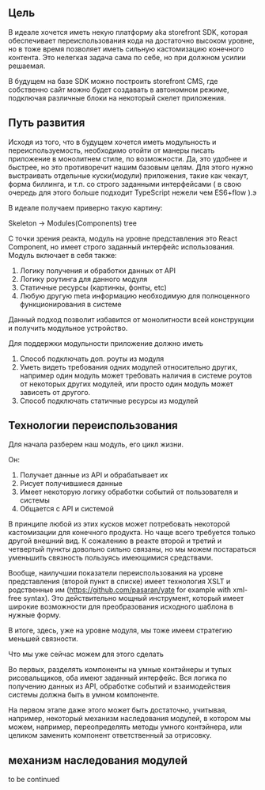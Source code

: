 ## Цель

В идеале хочется иметь некую платформу aka storefront SDK,
которая обеспечивает переиспользования кода на достаточно высоком уровне,
но в тоже время позволяет иметь сильную кастомизацию конечного контента. Это нелегкая задача сама по себе,
но при должном усилии решаемая.

В будущем на базе SDK можно построить storefront CMS, где собственно сайт можно будет создавать в автономном режиме,
подключая различные блоки на некоторый скелет приложения.

## Путь развития

Исходя из того, что в будущем хочется иметь модульность и переиспользуемость,
необходимо отойти от манеры писать приложение в монолитнем стиле, по возможности. Да, это удобнее и быстрее,
но это противоречит нашим базовым целям.
Для этого нужно выстраивать отдельные куски(модули) приложения, такие как чекаут, форма биллинга, и т.п.
cо строго заданными интерфейсами ( в свою очередь для этого больше подходит TypeScript нежели чем ES6+flow ).э

В идеале получаем приверно такую картину:

Skeleton -> Modules(Components) tree

С точки зрения реакта, модуль на уровне представления это React Component, но имеет строго заданный интерфейс использования.
Модуль включает в себя также:

1) Логику получения и обработки данных от API
2) Логику роутинга для данного модуля
3) Статичные ресурсы (картинкы, фонты, etc)
4) Любую другую meta информацию необходимую для полноценного функционирования в системе

Данный подход позволит избавится от монолитности всей конструкции и получить модульное устройство.

Для поддержки модульности приложение должно иметь

1) Способ подключать доп. роуты из модуля
2) Уметь видеть требования одних модулей относительно других, например один модуль может требовать наличия в системе 
   роутов от некоторых других модулей, или просто один модуль может зависеть от другого.
3) Способ подключать статичные ресурсы из модулей


## Технологии переиспользования

Для начала разберем наш модуль, его цикл жизни.

Он:

1) Получает данные из API и обрабатывает их
2) Рисует получившиеся данные
3) Имеет некоторую логику обработки событий от пользователя и системы
4) Общается с API и системой

В принципе любой из этих кусков может потребовать некоторой кастомизации для конечного продукта.
Но чаще всего требуется только другой внешний вид.
К сожалению в реакте второй и третий и четвертый пункты довольно сильно связаны, но мы можем постараться уменьшить
связность пользуясь имеющимися средствами.

Вообще, наилучшии показатели переиспользования на уровне представления (второй пункт в списке) имеет технология 
XSLT и родственные им (https://github.com/pasaran/yate for example with xml-free syntax).
Это действительно мощный инструмент, который имеет широкие возможности
для преобразования исходного шаблона в нужные форму.

В итоге, здесь, уже на уровне модуля, мы тоже имеем стратегию меньшей связности.

Что мы уже сейчас можем для этого сделать

Во первых, разделять компоненты на умные контэйнеры и тупых рисовальщиков, оба имеют заданный интерфейс.
Вся логика по получению данных из API, обработке событий и взаимодействия системы должна быть в умном компоненте.

На первом этапе даже этого может быть достаточно, учитывая, например, некоторый механизм наследования модулей,
в котором мы можем, например, переопределять методы умного контэйнера, или целиком заменить компонент ответственный
за отрисовку.

## механизм наследования модулей

to be continued
